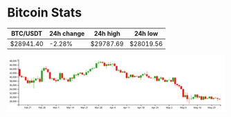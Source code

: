 # Bitcoin Stats

BTC/USDT|24h change|24h high|24h low|
|---|---|---|---|
|$28941.40|-2.28%|$29787.69|$28019.56|

<img src="./chart.svg">
